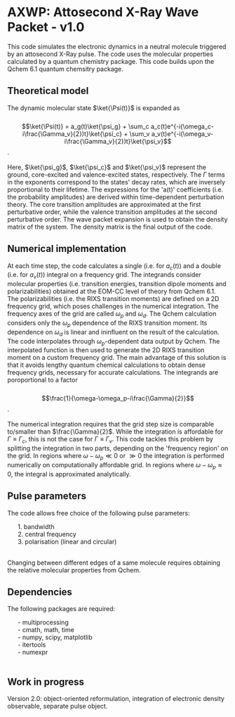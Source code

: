 # AXWP: Attosecond X-Ray Wave Packet - v1.0
This code simulates the electronic dynamics in a neutral molecule triggered by an attosecond X-Ray pulse. The code uses the molecular properties calculated by a quantum chemistry package. This code builds upon the Qchem 6.1 quantum chemsitry package.

## Theoretical model

The dynamic molecular state $\ket{\Psi(t)}$ is expanded as
<br><br>
$$\ket{\Psi(t)} = a_g(t)\ket{\psi_g} + \sum_c a_c(t)e^{-i(\omega_c-i\frac{\Gamma_v}{2})t}\ket{\psi_c} + \sum_v a_v(t)e^{-i(\omega_v-i\frac{\Gamma_v}{2})t}\ket{\psi_v}$$.
<br><br>
Here, $\ket{\psi_g}$, $\ket{\psi_c}$ and $\ket{\psi_v}$ represent the ground, core-excited and valence-excited states, respectively. The $\Gamma$ terms in the exponents correspond to the states' decay rates, which are inversely proportional to their lifetime. The expressions for the 'a(t)' coefficients (i.e. the probability amplitudes) are derived within time-dependent perturbation theory. The core transition amplitudes are approximated at the first perturbative order, while the valence transition amplitudes at the second perturbative order. The wave packet expansion is used to obtain the density matrix of the system. The density matrix is the final output of the code.

## Numerical implementation 

At each time step, the code calculates a single (i.e. for $a_c(t)$) and a double (i.e. for $a_v(t)$) integral on a frequency grid. The integrands consider molecular properties (i.e. transition energies, transition dipole moments and polarizabilities) obtained at the EOM-CC level of theory from Qchem 6.1. The polarizabilities (i.e. the RIXS transition moments) are defined on a 2D frequency grid, which poses challenges in the numerical integration. The frequency axes of the grid are called $\omega_p$ and $\omega_d$. The Qchem calculation considers only the $\omega_p$ dependence of the RIXS transition moment. Its dependence on $\omega_d$ is linear and ininfluent on the result of the calculation. The code interpolates through $\omega_p$-dependent data output by Qchem. The interpolated function is then used to generate the 2D RIXS transition moment on a custom frequency grid. The main advantage of this solution is that it avoids lengthy quantum chemical calculations to obtain dense frequency grids, necessary for accurate calculations. The integrands are poroportional to a factor
<br><br>
$$\frac{1}{\omega-\omega_p-i\frac{\Gamma}{2}}$$.
<br><br>
The numerical integration requires that the grid step size is comparable to/smaller than $\frac{\Gamma}{2}$. While the integration is affordable for $\Gamma\equiv\Gamma_c$, this is not the case for $\Gamma\equiv\Gamma_v$. This code tackles this problem by splitting the integration in two parts, depending on the 'frequency region' on the grid. In regions where $\omega-\omega_p\ll 0$ or $\gg 0$ the integration is performed numerically on computationally affordable grid. In regions where $\omega-\omega_p\approx 0$, the integral is approximated analytically.

## Pulse parameters

The code allows free choice of the following pulse parameters:
<ol>
  1. bandwidth<br>
  2. central frequency<br>
  3. polarisation (linear and circular)<br>
</ol><br>
Changing between different edges of a same molecule requires obtaining the relative molecular properties from Qchem.

## Dependencies

The following packages are required: 
<ol>
  - multiprocessing<br>
  - cmath, math, time<br>
  - numpy, scipy, matplotlib<br>
  - itertools<br>
  - numexpr<br><br>
</ol>

## Work in progress

Version 2.0: object-oriented reformulation, integration of electronic density observable, separate pulse object.

